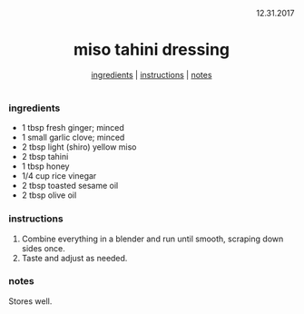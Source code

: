 <p align="right">12.31.2017</p>

<h1 align="center">miso tahini dressing</h1>

<div align="center">
  <a href="#ingredients">ingredients</a> | 
  <a href="#instructions">instructions</a> | 
  <a href="#notes">notes</a>
</div>
<br>

### ingredients
- 1 tbsp fresh ginger; minced
- 1 small garlic clove; minced
- 2 tbsp light (shiro) yellow miso
- 2 tbsp tahini
- 1 tbsp honey
- 1/4 cup rice vinegar
- 2 tbsp toasted sesame oil
- 2 tbsp olive oil

### instructions
1. Combine everything in a blender and run until smooth, scraping  down sides once. 
2. Taste and adjust as needed.

### notes
Stores well.

